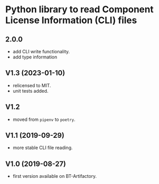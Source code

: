 # Python library to read Component License Information (CLI) files

## 2.0.0

* add CLI write functionality.
* add type information

## V1.3 (2023-01-10)

* relicensed to MIT.
* unit tests added.

## V1.2

* moved from `pipenv` to `poetry`.

## V1.1 (2019-09-29)

* more stable CLI file reading.

## V1.0 (2019-08-27)

* first version available on BT-Artifactory.
